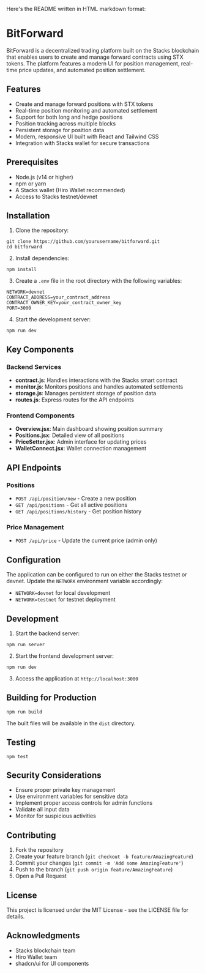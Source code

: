Here's the README written in HTML markdown format:

<h1>BitForward</h1>

<p>BitForward is a decentralized trading platform built on the Stacks blockchain that enables users to create and manage forward contracts using STX tokens. The platform features a modern UI for position management, real-time price updates, and automated position settlement.</p>

<h2>Features</h2>

<ul>
  <li>Create and manage forward positions with STX tokens</li>
  <li>Real-time position monitoring and automated settlement</li>
  <li>Support for both long and hedge positions</li>
  <li>Position tracking across multiple blocks</li>
  <li>Persistent storage for position data</li>
  <li>Modern, responsive UI built with React and Tailwind CSS</li>
  <li>Integration with Stacks wallet for secure transactions</li>
</ul>

<h2>Prerequisites</h2>

<ul>
  <li>Node.js (v14 or higher)</li>
  <li>npm or yarn</li>
  <li>A Stacks wallet (Hiro Wallet recommended)</li>
  <li>Access to Stacks testnet/devnet</li>
</ul>

<h2>Installation</h2>

<ol>
  <li>Clone the repository:</li>
</ol>

<pre><code>git clone https://github.com/yourusername/bitforward.git
cd bitforward</code></pre>

<ol start="2">
  <li>Install dependencies:</li>
</ol>

<pre><code>npm install</code></pre>

<ol start="3">
  <li>Create a <code>.env</code> file in the root directory with the following variables:</li>
</ol>

<pre><code>NETWORK=devnet
CONTRACT_ADDRESS=your_contract_address
CONTRACT_OWNER_KEY=your_contract_owner_key
PORT=3000</code></pre>

<ol start="4">
  <li>Start the development server:</li>
</ol>

<pre><code>npm run dev</code></pre>

<h2>Key Components</h2>

<h3>Backend Services</h3>

<ul>
  <li><strong>contract.js</strong>: Handles interactions with the Stacks smart contract</li>
  <li><strong>monitor.js</strong>: Monitors positions and handles automated settlements</li>
  <li><strong>storage.js</strong>: Manages persistent storage of position data</li>
  <li><strong>routes.js</strong>: Express routes for the API endpoints</li>
</ul>

<h3>Frontend Components</h3>

<ul>
  <li><strong>Overview.jsx</strong>: Main dashboard showing position summary</li>
  <li><strong>Positions.jsx</strong>: Detailed view of all positions</li>
  <li><strong>PriceSetter.jsx</strong>: Admin interface for updating prices</li>
  <li><strong>WalletConnect.jsx</strong>: Wallet connection management</li>
</ul>

<h2>API Endpoints</h2>

<h3>Positions</h3>

<ul>
  <li><code>POST /api/position/new</code> - Create a new position</li>
  <li><code>GET /api/positions</code> - Get all active positions</li>
  <li><code>GET /api/positions/history</code> - Get position history</li>
</ul>

<h3>Price Management</h3>

<ul>
  <li><code>POST /api/price</code> - Update the current price (admin only)</li>
</ul>

<h2>Configuration</h2>

<p>The application can be configured to run on either the Stacks testnet or devnet. Update the <code>NETWORK</code> environment variable accordingly:</p>

<ul>
  <li><code>NETWORK=devnet</code> for local development</li>
  <li><code>NETWORK=testnet</code> for testnet deployment</li>
</ul>

<h2>Development</h2>

<ol>
  <li>Start the backend server:</li>
</ol>

<pre><code>npm run server</code></pre>

<ol start="2">
  <li>Start the frontend development server:</li>
</ol>

<pre><code>npm run dev</code></pre>

<ol start="3">
  <li>Access the application at <code>http://localhost:3000</code></li>
</ol>

<h2>Building for Production</h2>

<pre><code>npm run build</code></pre>

<p>The built files will be available in the <code>dist</code> directory.</p>

<h2>Testing</h2>

<pre><code>npm test</code></pre>

<h2>Security Considerations</h2>

<ul>
  <li>Ensure proper private key management</li>
  <li>Use environment variables for sensitive data</li>
  <li>Implement proper access controls for admin functions</li>
  <li>Validate all input data</li>
  <li>Monitor for suspicious activities</li>
</ul>

<h2>Contributing</h2>

<ol>
  <li>Fork the repository</li>
  <li>Create your feature branch (<code>git checkout -b feature/AmazingFeature</code>)</li>
  <li>Commit your changes (<code>git commit -m 'Add some AmazingFeature'</code>)</li>
  <li>Push to the branch (<code>git push origin feature/AmazingFeature</code>)</li>
  <li>Open a Pull Request</li>
</ol>

<h2>License</h2>

<p>This project is licensed under the MIT License - see the LICENSE file for details.</p>

<h2>Acknowledgments</h2>

<ul>
  <li>Stacks blockchain team</li>
  <li>Hiro Wallet team</li>
  <li>shadcn/ui for UI components</li>
</ul>

